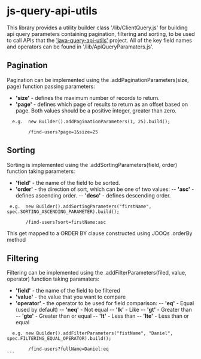 # js-query-api-utils

This library provides a utility builder class '/lib/ClientQuery.js' for building api query parameters containing pagination, filtering and sorting, to be used to call APIs that the ['java-query-api-utils'](https://github.com/danielpedmonds/java-query-api-utils) project. All of the key field names and operators can be found in '/lib/ApiQueryParamaters.js'.

## Pagination
Pagination can be implemented using the .addPaginationParameters(size, page) function passing parameters:
- **'size'** - defines the maximum number of records to return.
- **'page'** - defines which page of results to return as an offset based on page.
Both values should be a positive integer, greater than zero.
```
  e.g.  new Builder().addPaginationParameters(1, 25).build();

  		/find-users?page=1&size=25
```
## Sorting
Sorting is implemented using the .addSortingParameters(field, order) function taking parameters:
 - **'field'**  - the name of the field to be sorted.
 - **'order'** - the direction of sort, which can be one of two values:
 -- **'asc'** - defines ascending order.
 -- **'desc'** - defines descending order.
 ```
  e.g.  new Builder().addSortingParameters("firstName", spec.SORTING_ASCENDING_PARAMETER).build();

  		/find-users?sort=firstName:asc
```
 This get mapped to a ORDER BY clause constructed using JOOQs .orderBy method

## Filtering
Filtering can be implemented using the .addFilterParameters(filed, value, operator) function taking paramaters:
 - **'field'**  - the name of the field to be filtered
 - **'value'** - the value that you want to compare
 - **'operator'** - the operator to be used for field comparison:
 -- **'eq'** - Equal (used by default)
 -- **'neq'** - Not equal
 -- **'lk'** - Like
 -- **'gt'** - Greater than
 -- **'gte'** - Greater than or equal
 -- **'lt'** - Less than
 -- **'lte'** - Less than or equal
```
  e.g. new Builder().addFilterParameters("fistName", "Daniel", spec.FILTERING_EQUAL_OPERATOR).build();

  		/find-users?fullName=Daniel:eq
``` 